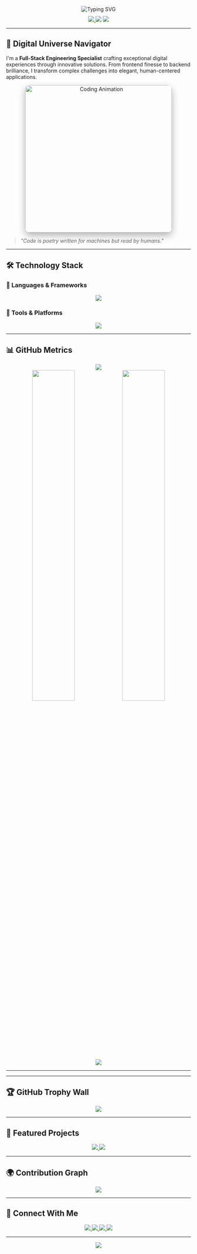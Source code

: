 <!-- 🛰️ Dynamic Intro Banner -->
<div align="center">
  <img src="https://readme-typing-svg.demolab.com?font=Fira+Code&weight=700&size=32&duration=3000&pause=500&color=00BFFF&center=true&vCenter=true&width=800&lines=🚀+Rahul+Kumar+%7C+Digital+Universe+Creator;💻+Full-Stack+Development+Architect;🌐+Web+%26+Mobile+Engineering+Virtuoso;✨+Building+Tomorrow's+Technology+Today" alt="Typing SVG" />
</div>

<!-- 🔗 Contact Badges -->
<div align="center" style="margin-top: 10px;">
  <a href="https://github.com/rahulitme">
    <img src="https://img.shields.io/github/followers/rahulitme?style=for-the-badge&logo=github&logoColor=white&label=Followers" />
  </a>
  <img src="https://img.shields.io/badge/PROFILE%20VIEWS-1K+-blueviolet?style=for-the-badge" />
  <a href="mailto:rahulmandal705071@gmail.com">
    <img src="https://img.shields.io/badge/Contact-Email-EA4335?style=for-the-badge&logo=gmail&logoColor=white" />
  </a>
</div>

---

## 🌌 Digital Universe Navigator

I'm a **Full-Stack Engineering Specialist** crafting exceptional digital experiences through innovative solutions. From frontend finesse to backend brilliance, I transform complex challenges into elegant, human-centered applications.

<div align="center">
  <img src="https://media.giphy.com/media/qgQUggAC3Pfv687qPC/giphy.gif" width="400" style="border-radius: 12px; box-shadow: 0px 8px 20px rgba(0,0,0,0.3);" alt="Coding Animation" />
</div>

> *"Code is poetry written for machines but read by humans."*

---

## 🛠️ Technology Stack

### 🔹 Languages & Frameworks

<div align="center">
  <img src="https://skillicons.dev/icons?i=html,css,js,ts,react,nextjs,redux,flutter,dart,nodejs,express,python,django,java" />
</div>

### 🔸 Tools & Platforms

<div align="center">
  <img src="https://skillicons.dev/icons?i=firebase,mongodb,mysql,postgres,supabase,graphql,git,github,docker,kubernetes,vercel,netlify,aws,gcp" />
</div>

---

## 📊 GitHub Metrics

<div align="center">
  <img src="https://github-profile-summary-cards.vercel.app/api/cards/profile-details?username=rahulitme&theme=tokyonight" />
  <div>
    <img src="https://github-readme-stats.vercel.app/api?username=rahulitme&show_icons=true&theme=tokyonight&hide_border=true&count_private=true" width="48%" />
    <img src="https://github-readme-streak-stats.herokuapp.com/?user=rahulitme&theme=tokyonight&hide_border=true" width="48%" />
  </div>
  <img src="https://github-readme-stats.vercel.app/api/top-langs/?username=rahulitme&layout=compact&langs_count=8&theme=tokyonight" />
</div>

---



---

## 🏆 GitHub Trophy Wall

<div align="center">
  <img src="https://github-profile-trophy.vercel.app/?username=rahulitme&theme=algolia&no-frame=true&row=1&column=7" />
</div>

---

## 🌟 Featured Projects

<div align="center">
  <a href="https://github.com/rahulitme/e-commerce-app">
    <img src="https://github-readme-stats.vercel.app/api/pin/?username=rahulitme&repo=e-commerce-app&theme=tokyonight" />
  </a>
  <a href="https://github.com/rahulitme/weather-app">
    <img src="https://github-readme-stats.vercel.app/api/pin/?username=rahulitme&repo=weather-app&theme=tokyonight" />
  </a>
</div>

---

## 🌍 Contribution Graph

<div align="center">
  <img src="https://github-readme-activity-graph.vercel.app/graph?username=rahulitme&bg_color=0d1117&color=00FFFF&line=00BFFF&point=FFFFFF&area=true&hide_border=true" />
</div>

---

## 📡 Connect With Me

<div align="center">
  <a href="https://www.linkedin.com/in/rahul-kumar-191473256/">
    <img src="https://img.shields.io/badge/LinkedIn-Connect-0A66C2?style=for-the-badge&logo=linkedin" />
  </a>
  <a href="https://twitter.com/rahulkumar">
    <img src="https://img.shields.io/badge/Twitter-Follow-1DA1F2?style=for-the-badge&logo=twitter" />
  </a>
  <a href="https://rahulkumar-portfolio.vercel.app">
    <img src="https://img.shields.io/badge/Portfolio-Visit-6C63FF?style=for-the-badge&logo=firefox-browser" />
  </a>
  <a href="mailto:rahulmandal705071@gmail.com">
    <img src="https://img.shields.io/badge/Email-Contact-EA4335?style=for-the-badge&logo=gmail" />
  </a>
</div>

---

<div align="center">
  <img src="https://capsule-render.vercel.app/api?type=waving&color=gradient&customColorList=2,3,30&height=150&section=footer&animation=twinkling" />
</div>
